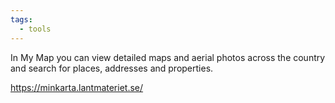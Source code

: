 ```yaml
---
tags:
  - tools
---
```

In My Map you can view detailed maps and aerial photos across the country and search for places, addresses and properties.

https://minkarta.lantmateriet.se/